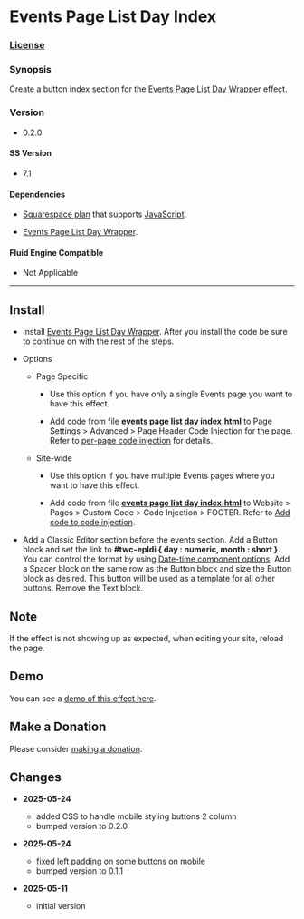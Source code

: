# Events Page List Day Index

### [License][1]

### Synopsis

Create a button index section for the [Events Page List Day Wrapper][2] effect.

### Version

 * 0.2.0

#### SS Version

  * 7.1

#### Dependencies

  * [Squarespace plan][3] that supports [JavaScript][4].
  
  * [Events Page List Day Wrapper][5].

#### Fluid Engine Compatible

  * Not Applicable

---

## Install

* Install [Events Page List Day Wrapper][2]. After you install the code be sure
  to continue on with the rest of the steps.
  
* Options

  * Page Specific
  
    * Use this option if you have only a single Events page you want to have
      this effect.
      
    * Add code from file **[events page list day index.html][6]** to
      Page Settings > Advanced > Page Header Code Injection for the page. Refer
      to [per-page code injection][7] for details.
      
  * Site-wide
  
    * Use this option if you have multiple Events pages where you want to have
      this effect.
      
    * Add code from file **[events page list day index.html][6]** to Website >
      Pages > Custom Code > Code Injection > FOOTER. Refer to [Add code to
      code injection][8].
      
* Add a Classic Editor section before the events section. Add a Button
  block and set the link to **#twc-epldi { day : numeric, month : short }**. You
  can control the format by using [Date-time component options][9]. Add a
  Spacer block on the same row as the Button block and size the Button block as
  desired. This button will be used as a template for all other buttons. Remove
  the Text block.

## Note

If the effect is not showing up as expected, when editing your site, reload the
page.

## Demo

You can see a [demo of this effect here][10].

## Make a Donation

Please consider [making a donation][11].

## Changes

* **2025-05-24**

  * added CSS to handle mobile styling buttons 2 column
  * bumped version to 0.2.0
  
* **2025-05-24**

  * fixed left padding on some buttons on mobile
  * bumped version to 0.1.1
  
* **2025-05-11**

  * initial version

[1]: https://github.com/tomsWebConsulting/twcsl/blob/main/LICENSE.txt#L1
[2]: https://github.com/tomsWebConsulting/twcsl/tree/main/Page/Events/List/Events%20Page%20List%20Day%20Wrapper#events-page-list-day-wrapper
[3]: https://www.squarespace.com/pricing
[4]: https://en.wikipedia.org/wiki/JavaScript
[5]: https://github.com/tomsWebConsulting/twcsl/tree/main/Page/Events/List/Events%20Page%20List%20Day%20Wrapper
[6]: events%20page%20list%20day%20index.html#L1
[7]: https://support.squarespace.com/hc/en-us/articles/205815908-Using-code-injection#toc-per-page-code-injection
[8]: https://support.squarespace.com/hc/en-us/articles/205815908-Using-code-injection#toc-add-code-to-code-injection
[9]: https://developer.mozilla.org/en-US/docs/Web/JavaScript/Reference/Global_Objects/Intl/DateTimeFormat/DateTimeFormat#date-time_component_options
[10]: https://toms-web-consulting-demos.squarespace.com/events-page-list-day-index?password=twcdemos
[11]: https://github.com/tomsWebConsulting/twcsl#make-a-donation
